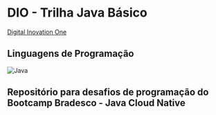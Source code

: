 # DIO - Trilha Java Básico

[Digital Inovation One](https://github.com/digitalinnovationone/trilha-java-basico/tree/main/)

## Linguagens de Programação
![Java](https://img.shields.io/badge/java-%23ED8B00.svg?style=for-the-badge&logo=openjdk&logoColor=white)


## Repositório para desafios de programação do Bootcamp Bradesco - Java Cloud Native

